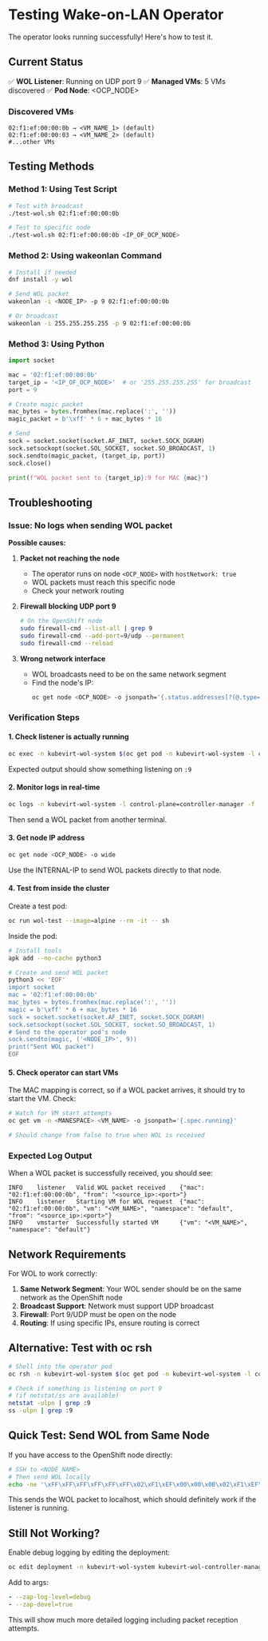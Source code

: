 # Testing Wake-on-LAN Operator

The operator looks running successfully! Here's how to test it.

## Current Status

✅ **WOL Listener**: Running on UDP port 9
✅ **Managed VMs**: 5 VMs discovered
✅ **Pod Node**: <OCP_NODE>

### Discovered VMs

```
02:f1:ef:00:00:0b → <VM_NAME_1> (default)
02:f1:ef:00:00:03 → <VM_NAME_2> (default)
#...other VMs
```

## Testing Methods

### Method 1: Using Test Script

```bash
# Test with broadcast
./test-wol.sh 02:f1:ef:00:00:0b

# Test to specific node
./test-wol.sh 02:f1:ef:00:00:0b <IP_OF_OCP_NODE>
```

### Method 2: Using wakeonlan Command

```bash
# Install if needed
dnf install -y wol

# Send WOL packet
wakeonlan -i <NODE_IP> -p 9 02:f1:ef:00:00:0b

# Or broadcast
wakeonlan -i 255.255.255.255 -p 9 02:f1:ef:00:00:0b
```

### Method 3: Using Python

```python
import socket

mac = '02:f1:ef:00:00:0b'
target_ip = '<IP_OF_OCP_NODE>'  # or '255.255.255.255' for broadcast
port = 9

# Create magic packet
mac_bytes = bytes.fromhex(mac.replace(':', ''))
magic_packet = b'\xff' * 6 + mac_bytes * 16

# Send
sock = socket.socket(socket.AF_INET, socket.SOCK_DGRAM)
sock.setsockopt(socket.SOL_SOCKET, socket.SO_BROADCAST, 1)
sock.sendto(magic_packet, (target_ip, port))
sock.close()

print(f"WOL packet sent to {target_ip}:9 for MAC {mac}")
```

## Troubleshooting

### Issue: No logs when sending WOL packet

**Possible causes:**

1. **Packet not reaching the node**
   - The operator runs on node `<OCP_NODE>` with `hostNetwork: true`
   - WOL packets must reach this specific node
   - Check your network routing

2. **Firewall blocking UDP port 9**
   ```bash
   # On the OpenShift node
   sudo firewall-cmd --list-all | grep 9
   sudo firewall-cmd --add-port=9/udp --permanent
   sudo firewall-cmd --reload
   ```

3. **Wrong network interface**
   - WOL broadcasts need to be on the same network segment
   - Find the node's IP:
     ```bash
     oc get node <OCP_NODE> -o jsonpath='{.status.addresses[?(@.type=="InternalIP")].address}'
     ```

### Verification Steps

#### 1. Check listener is actually running

```bash
oc exec -n kubevirt-wol-system $(oc get pod -n kubevirt-wol-system -l control-plane=controller-manager -o name) -- netstat -ulpn 2>/dev/null || echo "netstat not available"
```

Expected output should show something listening on `:9`

#### 2. Monitor logs in real-time

```bash
oc logs -n kubevirt-wol-system -l control-plane=controller-manager -f
```

Then send a WOL packet from another terminal.

#### 3. Get node IP address

```bash
oc get node <OCP_NODE> -o wide
```

Use the INTERNAL-IP to send WOL packets directly to that node.

#### 4. Test from inside the cluster

Create a test pod:

```bash
oc run wol-test --image=alpine --rm -it -- sh
```

Inside the pod:

```sh
# Install tools
apk add --no-cache python3

# Create and send WOL packet
python3 << 'EOF'
import socket
mac = '02:f1:ef:00:00:0b'
mac_bytes = bytes.fromhex(mac.replace(':', ''))
magic = b'\xff' * 6 + mac_bytes * 16
sock = socket.socket(socket.AF_INET, socket.SOCK_DGRAM)
sock.setsockopt(socket.SOL_SOCKET, socket.SO_BROADCAST, 1)
# Send to the operator pod's node
sock.sendto(magic, ('<NODE_IP>', 9))
print("Sent WOL packet")
EOF
```

#### 5. Check operator can start VMs

The MAC mapping is correct, so if a WOL packet arrives, it should try to start the VM. Check:

```bash
# Watch for VM start attempts
oc get vm -n <MANESPACE> <VM_NAME> -o jsonpath='{.spec.running}'

# Should change from false to true when WOL is received
```

### Expected Log Output

When a WOL packet is successfully received, you should see:

```
INFO    listener   Valid WOL packet received    {"mac": "02:f1:ef:00:00:0b", "from": "<source_ip>:<port>"}
INFO    listener   Starting VM for WOL request  {"mac": "02:f1:ef:00:00:0b", "vm": "<VM_NAME>", "namespace": "default", "from": "<source_ip>:<port>"}
INFO    vmstarter  Successfully started VM      {"vm": "<VM_NAME>", "namespace": "default"}
```

## Network Requirements

For WOL to work correctly:

1. **Same Network Segment**: Your WOL sender should be on the same network as the OpenShift node
2. **Broadcast Support**: Network must support UDP broadcast
3. **Firewall**: Port 9/UDP must be open on the node
4. **Routing**: If using specific IPs, ensure routing is correct

## Alternative: Test with oc rsh

```bash
# Shell into the operator pod
oc rsh -n kubevirt-wol-system $(oc get pod -n kubevirt-wol-system -l control-plane=controller-manager -o name)

# Check if something is listening on port 9
# (if netstat/ss are available)
netstat -ulpn | grep :9
ss -ulpn | grep :9
```

## Quick Test: Send WOL from Same Node

If you have access to the OpenShift node directly:

```bash
# SSH to <NODE_NAME>
# Then send WOL locally
echo -ne '\xFF\xFF\xFF\xFF\xFF\xFF\x02\xF1\xEF\x00\x00\x0B\x02\xF1\xEF\x00\x00\x0B\x02\xF1\xEF\x00\x00\x0B\x02\xF1\xEF\x00\x00\x0B\x02\xF1\xEF\x00\x00\x0B\x02\xF1\xEF\x00\x00\x0B\x02\xF1\xEF\x00\x00\x0B\x02\xF1\xEF\x00\x00\x0B\x02\xF1\xEF\x00\x00\x0B\x02\xF1\xEF\x00\x00\x0B\x02\xF1\xEF\x00\x00\x0B\x02\xF1\xEF\x00\x00\x0B\x02\xF1\xEF\x00\x00\x0B\x02\xF1\xEF\x00\x00\x0B\x02\xF1\xEF\x00\x00\x0B\x02\xF1\xEF\x00\x00\x0B' | nc -u localhost 9
```

This sends the WOL packet to localhost, which should definitely work if the listener is running.

## Still Not Working?

Enable debug logging by editing the deployment:

```bash
oc edit deployment -n kubevirt-wol-system kubevirt-wol-controller-manager
```

Add to args:
```yaml
- --zap-log-level=debug
- --zap-devel=true
```

This will show much more detailed logging including packet reception attempts.

